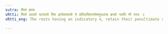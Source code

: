```yaml
---
sutra: मितां ह्रस्वः
vRtti: मितो धातवो घटादयो मित इत्येवमादयो ये प्रतिपादितास्तेषामुपधाया ह्रस्वो भवति णौ परतः ॥
vRtti_eng: The roots having an indicatory म्, retain their penultimate short vowel before the causative णि ॥

---
```

